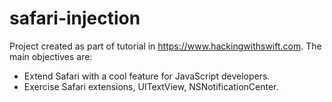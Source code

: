 # safari-injection

Project created as part of tutorial in https://www.hackingwithswift.com. The main objectives are:

 - Extend Safari with a cool feature for JavaScript developers.
 - Exercise Safari extensions, UITextView, NSNotificationCenter.
